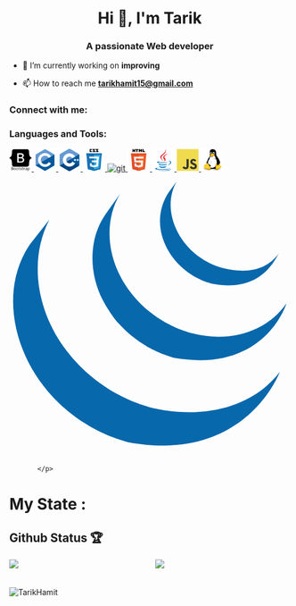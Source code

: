 <h1 align="center">Hi 👋, I'm Tarik</h1>
<h3 align="center">A passionate Web developer</h3>

- 🔭 I’m currently working on ****improving****

- 📫 How to reach me **tarikhamit15@gmail.com**

<h3 align="left">Connect with me:</h3>
<p align="left">
</p>

            
          
<h3 align="left">Languages and Tools:</h3>
<p align="left"> <a href="https://getbootstrap.com" target="_blank" rel="noreferrer"> <img src="https://raw.githubusercontent.com/devicons/devicon/master/icons/bootstrap/bootstrap-plain-wordmark.svg" alt="bootstrap" width="40" height="40"/> </a> <a href="https://www.cprogramming.com/" target="_blank" rel="noreferrer"> <img src="https://raw.githubusercontent.com/devicons/devicon/master/icons/c/c-original.svg" alt="c" width="40" height="40"/> </a> <a href="https://www.w3schools.com/cpp/" target="_blank" rel="noreferrer"> <img src="https://raw.githubusercontent.com/devicons/devicon/master/icons/cplusplus/cplusplus-original.svg" alt="cplusplus" width="40" height="40"/> </a> <a href="https://www.w3schools.com/css/" target="_blank" rel="noreferrer"> <img src="https://raw.githubusercontent.com/devicons/devicon/master/icons/css3/css3-original-wordmark.svg" alt="css3" width="40" height="40"/> </a> <a href="https://git-scm.com/" target="_blank" rel="noreferrer"> <img src="https://www.vectorlogo.zone/logos/git-scm/git-scm-icon.svg" alt="git" width="40" height="40"/> </a> <a href="https://www.w3.org/html/" target="_blank" rel="noreferrer"> <img src="https://raw.githubusercontent.com/devicons/devicon/master/icons/html5/html5-original-wordmark.svg" alt="html5" width="40" height="40"/> </a> <a href="https://www.java.com" target="_blank" rel="noreferrer"> <img src="https://raw.githubusercontent.com/devicons/devicon/master/icons/java/java-original.svg" alt="java" width="40" height="40"/> </a> <a href="https://developer.mozilla.org/en-US/docs/Web/JavaScript" target="_blank" rel="noreferrer"> <img src="https://raw.githubusercontent.com/devicons/devicon/master/icons/javascript/javascript-original.svg" alt="javascript" width="40" height="40"/> </a> <a href="https://www.linux.org/" target="_blank" rel="noreferrer"> <img src="https://raw.githubusercontent.com/devicons/devicon/master/icons/linux/linux-original.svg" alt="linux" width="40" height="40"/> </a> 
            <svg viewBox="0 0 128 128">
            <path fill="#0868AC" d="M9.625 32.181C-1.404 48.032-.031 68.657 8.394 85.501c.2.404.41.801.617 1.198l.394.759.246.437.439.786c.262.461.53.92.804 1.379l.459.756c.304.491.615.976.933 1.46l.398.614c.439.655.888 1.309 1.352 1.951l.039.05.228.308c.401.553.814 1.099 1.232 1.639l.464.59c.373.469.752.935 1.138 1.399l.435.52a75.27 75.27 0 001.586 1.812l.033.033.061.068a80.44 80.44 0 001.612 1.699l.517.521c.423.426.853.845 1.287 1.262l.527.5c.58.547 1.166 1.083 1.764 1.607l.028.022.307.262c.527.456 1.063.909 1.603 1.353l.664.529c.441.354.887.702 1.336 1.044l.714.543c.496.365.995.724 1.499 1.075l.546.387.15.107c.478.329.967.646 1.456.963l.63.42c.75.474 1.51.943 2.279 1.396l.63.355c.565.326 1.134.646 1.71.959.312.168.632.327.946.488.407.213.811.429 1.225.636l.283.137.501.242c.641.306 1.287.607 1.94.897l.41.184a66.92 66.92 0 002.263.941l.551.217c.704.271 1.418.539 2.135.791l.268.093c.787.275 1.581.53 2.381.779l.575.172c.814.245 1.619.538 2.458.693 53.339 9.727 68.833-32.053 68.833-32.053-13.013 16.953-36.111 21.425-57.996 16.446-.829-.187-1.633-.446-2.442-.685l-.609-.185a72.498 72.498 0 01-2.352-.765l-.323-.117a72.245 72.245 0 01-2.074-.769l-.582-.229c-.752-.297-1.5-.607-2.239-.931l-.447-.198a92.857 92.857 0 01-1.889-.879l-.546-.262c-.491-.239-.977-.493-1.461-.743-.324-.171-.654-.332-.975-.51a58.591 58.591 0 01-1.751-.982l-.591-.33a81.221 81.221 0 01-2.28-1.397l-.615-.41a59.283 59.283 0 01-1.623-1.079l-.522-.367a89.287 89.287 0 01-1.534-1.109l-.679-.514a64.473 64.473 0 01-1.384-1.082l-.617-.495a82.693 82.693 0 01-1.724-1.453l-.189-.159a83.466 83.466 0 01-1.812-1.647l-.511-.491c-.441-.42-.875-.843-1.302-1.277l-.51-.509a70.541 70.541 0 01-1.598-1.69l-.079-.084a67.39 67.39 0 01-1.621-1.844l-.424-.504a70.602 70.602 0 01-1.167-1.442l-.427-.532a78.406 78.406 0 01-1.347-1.794c-12.15-16.574-16.516-39.432-6.805-58.204m25.629-2.434c-7.977 11.478-7.543 26.844-1.321 38.983a50.581 50.581 0 003.528 5.889c1.195 1.713 2.52 3.751 4.106 5.127a48.111 48.111 0 001.79 1.858l.472.465a51.69 51.69 0 001.828 1.698l.074.064.018.018a55.268 55.268 0 002.135 1.767l.485.378a54.08 54.08 0 002.233 1.631l.065.049c.336.232.678.448 1.019.672l.483.319c.544.349 1.095.689 1.655 1.015l.235.136c.483.278.972.552 1.463.818l.521.271c.339.177.678.358 1.023.53l.155.07c.703.346 1.412.68 2.136.995l.472.194c.579.246 1.164.486 1.75.71l.75.275c.533.198 1.068.378 1.607.559l.727.233c.767.238 1.525.539 2.324.672 41.183 6.823 50.691-24.886 50.691-24.886-8.57 12.343-25.168 18.233-42.879 13.635a50.376 50.376 0 01-2.333-.674l-.701-.227a45.423 45.423 0 01-1.631-.562l-.736-.274a56.418 56.418 0 01-1.756-.708l-.473-.2a47.728 47.728 0 01-2.148-.999c-.363-.177-.72-.364-1.078-.548l-.622-.32a44.502 44.502 0 01-1.363-.77l-.326-.185a47.844 47.844 0 01-1.651-1.008l-.498-.332a61.759 61.759 0 01-1.069-.707 57.456 57.456 0 01-2.226-1.628l-.501-.395c-7.752-6.12-13.898-14.486-16.819-23.971-3.062-9.836-2.402-20.878 2.903-29.84m22.278-.775c-4.702 6.92-5.164 15.514-1.901 23.156 3.441 8.113 10.491 14.476 18.72 17.495.339.125.679.237 1.022.354l.451.143c.485.152.966.329 1.467.424 22.74 4.394 28.908-11.669 30.549-14.034-5.402 7.779-14.482 9.646-25.623 6.942-.88-.213-1.847-.531-2.695-.832a33.242 33.242 0 01-3.201-1.329 33.215 33.215 0 01-5.612-3.424c-9.969-7.565-16.162-21.994-9.657-33.745"></path>
            </svg>
          
           </p>


            
          
<h1>My State :</h1>



 
## Github Status 🏆

<img  src="https://github-readme-stats.vercel.app/api?username=TarikHamit&count_private" width="48%" align="right" >
<img  src="https://github-readme-streak-stats.herokuapp.com?user=TarikHamit&theme=horizon" width="48%" >
<br>


<br>
<p align="left"> <img src="https://komarev.com/ghpvc/?username=TarikHamit" alt="TarikHamit" /> </p>
                                                                                                      
                                                                                                      
                                                                                                      
